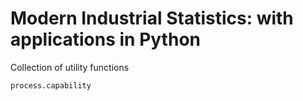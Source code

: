 # Modern Industrial Statistics: with applications in Python

Collection of utility functions




```
process.capability
```